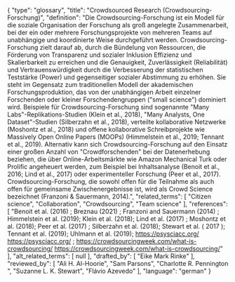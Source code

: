 {
    "type": "glossary",
    "title": "Crowdsourced Research (Crowdsourcing-Forschung)",
    "definition": "Die Crowdsourcing-Forschung ist ein Modell für die soziale Organisation der Forschung als groß angelegte Zusammenarbeit, bei der ein oder mehrere Forschungsprojekte von mehreren Teams auf unabhängige und koordinierte Weise durchgeführt werden. Crowdsourcing-Forschung zielt darauf ab, durch die Bündelung von Ressourcen, die Förderung von Transparenz und sozialer Inklusion Effizienz und Skalierbarkeit zu erreichen und die Genauigkeit, Zuverlässigkeit (Reliabilität) und Vertrauenswürdigkeit durch die Verbesserung der statistischen Teststärke (Power) und gegenseitiger sozialer Abstimmung zu erhöhen. Sie steht im Gegensatz zum traditionellen Modell der akademischen Forschungsproduktion, das von der unabhängigen Arbeit einzelner Forschenden oder kleiner Forschendengruppen (\"small science\") dominiert wird. Beispiele für Crowdsourcing-Forschung sind sogenannte \"Many Labs\"-Replikations-Studien (Klein et al., 2018), \"Many Analysts, One Dataset\"-Studien (Silberzahn et al., 2018), verteilte kollaborative Netzwerke (Moshontz et al., 2018) und offene kollaborative Schreibprojekte wie Massively Open Online Papers (MOOPs) (Himmelstein et al., 2019; Tennant et al., 2019). Alternativ kann sich Crowdsourcing-Forschung auf den Einsatz einer großen Anzahl von \"Crowdforschenden\" bei der Datenerhebung beziehen, die über Online-Arbeitsmärkte wie Amazon Mechanical Turk oder Prolific angeheuert werden, zum Beispiel bei Inhaltsanalyse (Benoit et al., 2016; Lind et al., 2017) oder experimenteller Forschung (Peer et al., 2017). Crowdsourcing-Forschung, die sowohl offen für die Teilnahme als auch offen für gemeinsame Zwischenergebnisse ist, wird als Crowd Science bezeichnet (Franzoni & Sauermann, 2014).",
    "related_terms": [
        "Citizen science",
        "Collaboration",
        "Crowdsourcing",
        "Team science"
    ],
    "references": [
        "Benoit et al. (2016) ; Breznau (2021) ;  Franzoni and Sauermann (2014) ; Himmelstein et al. (2019); Klein et al. (2018); Lind et al. (2017) ; Moshontz et al. (2018); Peer et al. (2017) ; Silberzahn et al. (2018); Stewart et al. ( 2017 ); Tennant et al. (2019); Uhlmann et al. (2019); https://psysciacc.org/ https://psysciacc.org/ ; https://crowdsourcingweek.com/what-is-crowdsourcing/ https://crowdsourcingweek.com/what-is-crowdsourcing/"
    ],
    "alt_related_terms": [
        null
    ],
    "drafted_by": [
        "Eike Mark Rinke"
    ],
    "reviewed_by": [
        "Ali H. Al-Hoorie",
        "Sam Parsons",
        "Charlotte R. Pennington ",
        "Suzanne L. K. Stewart",
        "Flávio Azevedo"
    ],
    "language": "german"
}